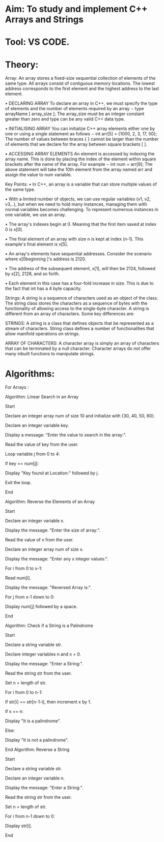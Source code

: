 # Aim: To study and implement C++ Arrays and Strings #

# Tool: VS CODE.

# Theory: #
Array:
An array stores a fixed-size sequential collection of elements of the same type. All arrays consist of contiguous memory locations. The lowest address corresponds to the first element and the highest address to the last element.

•	DECLARING ARRAY
To declare an array in C++, we must specify the type of elements and the number of elements required by an array −
type arrayName [ array_size ];
The array_size must be an integer constant greater than zero and type can be any valid C++ data type.

•	INITIALISING ARRAY
You can initialize C++ array elements either one by one or using a single statement as follows −
int arr[5] = {1000, 2, 3, 17, 50};
The number of values between braces { } cannot be larger than the number of elements that we declare for the array between square brackets [ ].

•	ACCESSING ARRAY ELEMENTS
An element is accessed by indexing the array name. This is done by placing the index of the element within square brackets after the name of the array. For example −
int num = arr[9];
The above statement will take the 10th element from the array named arr and assign the value to num variable.

Key Points:
•	In C++, an array is a variable that can store multiple values of the same type. 

•	With a limited number of objects, we can use regular variables (v1, v2, v3,..), but when we need to hold many instances, managing them with normal variables becomes challenging. To represent numerous instances in one variable, we use an array.

•	The array's indexes begin at 0. Meaning that the first item saved at index 0 is x[0].

•	The final element of an array with size n is kept at index (n-1). This example's final element is x[5].

•	An array's elements have sequential addresses. Consider the scenario where x[0beginning ]'s address is 2120.

•	The address of the subsequent element, x[1], will then be 2124, followed by x[2], 2128, and so forth.

•	Each element in this case has a four-fold increase in size. This is due to the fact that int has a 4 byte capacity.

Strings:
A string is a sequence of characters used as an object of the class. The string class stores the characters as a sequence of bytes with the functionality of allowing access to the single-byte character. A string is different from an array of characters. Some key differences are:


STRINGS:
A string is a class that defines objects that be represented as a stream of characters.
String class defines a number of functionalities that allow manifold operations on strings.

ARRAY OF CHARACTERS:
A character array is simply an array of characters that can be terminated by a null character.
Character arrays do not offer many inbuilt functions to manipulate strings.

# Algorithms:

For Arrays :

Algorithm: Linear Search in an Array

Start

Declare an integer array num of size 10 and initialize with {30, 40, 50, 60}.

Declare an integer variable key.

Display a message: "Enter the value to search in the array:".

Read the value of key from the user.

Loop variable j from 0 to 4:

If key == num[j]:

Display "Key found at Location:" followed by j.

Exit the loop.

End

Algorithm: Reverse the Elements of an Array

Start

Declare an integer variable x.

Display the message: "Enter the size of array:".

Read the value of x from the user.

Declare an integer array num of size x.

Display the message: "Enter any x integer values:".

For i from 0 to x-1:

Read num[i].

Display the message: "Reversed Array is:".

For j from x-1 down to 0:

Display num[j] followed by a space.

End

Algorithm: Check if a String is a Palindrome

Start

Declare a string variable str.

Declare integer variables n and x = 0.

Display the message: "Enter a String:".

Read the string str from the user.

Set n = length of str.

For i from 0 to n-1:

If str[i] == str[n-1-i], then increment x by 1.

If x == n:

Display "It is a palindrome".

Else:

Display "It is not a palindrome".

End
Algorithm: Reverse a String

Start

Declare a string variable str.

Declare an integer variable n.

Display the message: "Enter a String:".

Read the string str from the user.

Set n = length of str.

For i from n-1 down to 0:

Display str[i].

End


